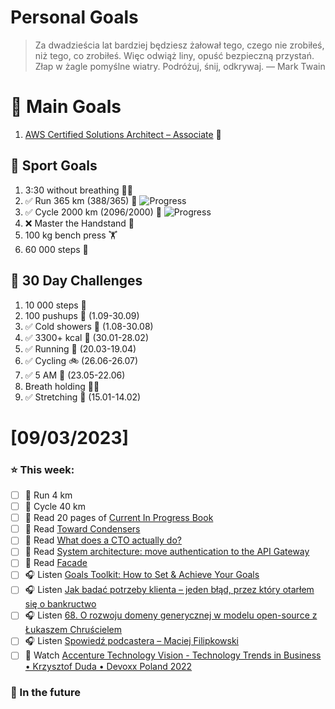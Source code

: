 
Personal Goals
==============
> Za dwadzieścia lat bardziej będziesz żałował tego, czego nie zrobiłeś, niż tego, co zrobiłeś. Więc odwiąż liny, opuść bezpieczną przystań. Złap w żagle pomyślne wiatry. Podróżuj, śnij, odkrywaj.
> — Mark Twain

# 🥇 Main Goals 
1. [AWS Certified Solutions Architect – Associate](https://aws.amazon.com/certification/certified-solutions-architect-associate/) 📜

## 🥈 Sport Goals 
1. 3:30 without breathing 😮‍💨
2. ✅ Run 365 km (388/365) 🏃 ![Progress](https://progress-bar.dev/106/)
3. ✅ Cycle 2000 km (2096/2000) 🚴 ![Progress](https://progress-bar.dev/104/)
4. ❌ Master the Handstand 🤸
5. 100 kg bench press  🏋️
6. 60 000 steps 🚶

## 🥉 30 Day Challenges 
1. 10 000 steps 🦶 
2. 100 pushups 🙇 (1.09-30.09)
3. ✅ Cold showers 🚿 (1.08-30.08)
4. ✅ 3300+ kcal 🍌 (30.01-28.02)
5. ✅ Running 🏃 (20.03-19.04)
6. ✅ Cycling 🚲 (26.06-26.07)
7. ✅ 5 AM 🌅 (23.05-22.06)
8. Breath holding 😮‍💨
9. ✅ Stretching 🧘 (15.01-14.02)

# [09/03/2023]
### ⭐ This week:
- [ ] 🏃 Run 4 km
- [ ] 🚴 Cycle 40 km
- [ ] 📗 Read 20 pages of [Current In Progress Book](https://github.com/BartoszDabek/bdabek.pl/blob/master/miscellaneous/books.md)
- [ ] 📗 Read [Toward Condensers](https://openjdk.org/projects/leyden/notes/03-toward-condensers)
- [ ] 📗 Read [What does a CTO actually do?](https://vadimkravcenko.com/shorts/what-cto-does/)
- [ ] 📗 Read [System architecture: move authentication to the API Gateway](https://blog.frankel.ch/authentication-api-gateway/)
- [ ] 📗 Read [Facade](https://java-design-patterns.com/patterns/facade/)
- [ ] 🎧 Listen [Goals Toolkit: How to Set & Achieve Your Goals](https://hubermanlab.com/goal-toolkit-how-to-set-and-achieve-your-goals/)
- [ ] 🎧 Listen [Jak badać potrzeby klienta – jeden błąd, przez który otarłem się o bankructwo](https://malawielkafirma.pl/jak-badac-potrzeby-klientow/)
- [ ] 🎧 Listen [68. O rozwoju domeny generycznej w modelu open-source z Łukaszem Chruścielem](https://bettersoftwaredesign.pl/episodes/68)
- [ ] 🎧 Listen [Spowiedź podcastera – Maciej Filipkowski](https://zaprojektujswojezycie.pl/spowiedz-podcastera-maciej-filipkowski/)
- [ ] 🎥 Watch [Accenture Technology Vision - Technology Trends in Business • Krzysztof Duda • Devoxx Poland 2022](https://youtu.be/EyKEn-atTt4)

### 🏅 In the future 
